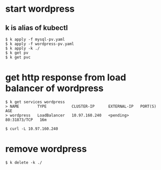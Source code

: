 # start wordpress

## k is alias of kubectl

    $ k apply -f mysql-pv.yaml
    $ k apply -f wordpress-pv.yaml
    $ k apply -k ./
    $ k get pv
    $ k get pvc

# get http response from load balancer of wordpress

    $ k get services wordpress
    > NAME        TYPE           CLUSTER-IP      EXTERNAL-IP   PORT(S)        AGE
    > wordpress   LoadBalancer   10.97.160.240   <pending>     80:31873/TCP   16m

    $ curl -L 10.97.160.240

# remove wordpress

    $ k delete -k ./

